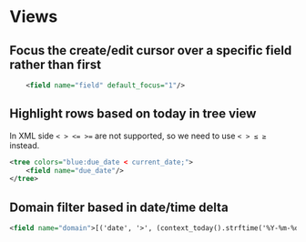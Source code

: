 # Views

## Focus the create/edit cursor over a specific field rather than first

```xml
    <field name="field" default_focus="1"/>
```

## Highlight rows based on today in tree view

In XML side `< > <= >=` are not supported, so we need to use `< > ≤ ≥` instead.

```xml
<tree colors="blue:due_date < current_date;">
    <field name="due_date"/>
</tree>
```

## Domain filter based in date/time delta

```xml
<field name="domain">[('date', '>', (context_today().strftime('%Y-%m-%d'))), ('date', '<', ((context_today()+datetime.timedelta(days=365)).strftime('%Y-%m-%d')))]</field>
```
